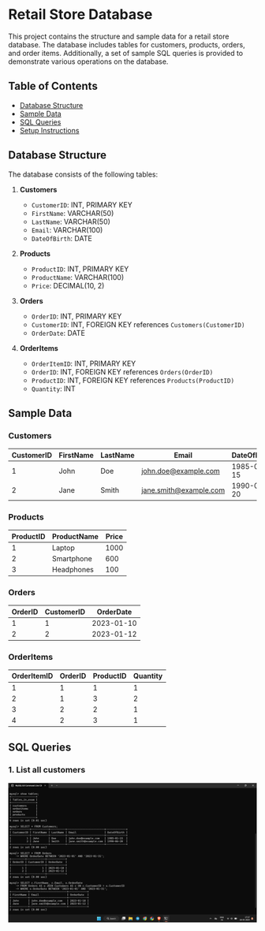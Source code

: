 # Retail Store Database

This project contains the structure and sample data for a retail store database. The database includes tables for customers, products, orders, and order items. Additionally, a set of sample SQL queries is provided to demonstrate various operations on the database.

## Table of Contents
- [Database Structure](#database-structure)
- [Sample Data](#sample-data)
- [SQL Queries](#sql-queries)
- [Setup Instructions](#setup-instructions)

## Database Structure

The database consists of the following tables:

1. **Customers**
   - `CustomerID`: INT, PRIMARY KEY
   - `FirstName`: VARCHAR(50)
   - `LastName`: VARCHAR(50)
   - `Email`: VARCHAR(100)
   - `DateOfBirth`: DATE

2. **Products**
   - `ProductID`: INT, PRIMARY KEY
   - `ProductName`: VARCHAR(100)
   - `Price`: DECIMAL(10, 2)

3. **Orders**
   - `OrderID`: INT, PRIMARY KEY
   - `CustomerID`: INT, FOREIGN KEY references `Customers(CustomerID)`
   - `OrderDate`: DATE

4. **OrderItems**
   - `OrderItemID`: INT, PRIMARY KEY
   - `OrderID`: INT, FOREIGN KEY references `Orders(OrderID)`
   - `ProductID`: INT, FOREIGN KEY references `Products(ProductID)`
   - `Quantity`: INT

## Sample Data

### Customers
| CustomerID | FirstName | LastName | Email                | DateOfBirth |
|------------|-----------|----------|----------------------|-------------|
| 1          | John      | Doe      | john.doe@example.com | 1985-01-15  |
| 2          | Jane      | Smith    | jane.smith@example.com| 1990-06-20  |

### Products
| ProductID | ProductName | Price |
|-----------|--------------|-------|
| 1         | Laptop       | 1000  |
| 2         | Smartphone   | 600   |
| 3         | Headphones   | 100   |

### Orders
| OrderID | CustomerID | OrderDate  |
|---------|------------|------------|
| 1       | 1          | 2023-01-10 |
| 2       | 2          | 2023-01-12 |

### OrderItems
| OrderItemID | OrderID | ProductID | Quantity |
|-------------|---------|-----------|----------|
| 1           | 1       | 1         | 1        |
| 2           | 1       | 3         | 2        |
| 3           | 2       | 2         | 1        |
| 4           | 2       | 3         | 1        |

## SQL Queries

### 1. List all customers
![Output-1](output1.png)
